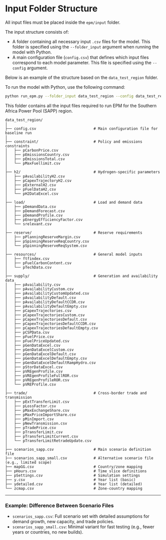 # Input Folder Structure

All input files must be placed inside the `epm/input` folder.

The input structure consists of:
- A folder containing all necessary input `.csv` files for the model. This folder is specified using the `--folder_input` argument when running the model with Python.
- A main configuration file (`config.csv`) that defines which input files correspond to each model parameter. This file is specified using the `--config` argument.

Below is an example of the structure based on the `data_test_region` folder.

To run the model with Python, use the following command:

```bash
python run_epm.py --folder_input data_test_region --config data_test_region/config.csv
```

This folder contains all the input files required to run EPM for the Southern Africa Power Pool (SAPP) region.

```plaintext
data_test_region/
│
├── config.csv                          # Main configuration file for baseline run
│
├── constraint/                         # Policy and emissions constraints
│   ├── pCarbonPrice.csv
│   ├── pEmissionsCountry.csv
│   ├── pEmissionsTotal.csv
│   └── pMaxFuellimit.csv
│
├── h2/                                 # Hydrogen-specific parameters
│   ├── pAvailabilityH2.csv
│   ├── pCapexTrajectoryH2.csv
│   ├── pExternalH2.csv
│   ├── pFuelDataH2.csv
│   └── pH2DataExcel.csv
│
├── load/                               # Load and demand data
│   ├── pDemandData.csv
│   ├── pDemandForecast.csv
│   ├── pDemandProfile.csv
│   ├── pEnergyEfficiencyFactor.csv
│   └── srelevant.csv
│
├── reserve/                            # Reserve requirements
│   ├── pPlanningReserveMargin.csv
│   ├── pSpinningReserveReqCountry.csv
│   └── pSpinningReserveReqSystem.csv
│
├── resources/                          # General model inputs
│   ├── ftfindex.csv
│   ├── pFuelCarbonContent.csv
│   └── pTechData.csv
│
├── supply/                             # Generation and availability data
│   ├── pAvailability.csv
│   ├── pAvailabilityCustom.csv
│   ├── pAvailabilityCustomUpdated.csv
│   ├── pAvailabilityDefault.csv
│   ├── pAvailabilityDefaultCCDR.csv
│   ├── pAvailabilityDefaultEmpty.csv
│   ├── pCapexTrajectories.csv
│   ├── pCapexTrajectoriesCustom.csv
│   ├── pCapexTrajectoriesDefault.csv
│   ├── pCapexTrajectoriesDefaultCCDR.csv
│   ├── pCapexTrajectoriesDefaultEmpty.csv
│   ├── pCSPData.csv
│   ├── pFuelPrice.csv
│   ├── pFuelPriceUpdated.csv
│   ├── pGenDataExcel.csv
│   ├── pGenDataExcelCustom.csv
│   ├── pGenDataExcelDefault.csv
│   ├── pGenDataExcelDefaultEmpty.csv
│   ├── pGenDataExcelDefaultRampHydro.csv
│   ├── pStorDataExcel.csv
│   ├── pVREgenProfile.csv
│   ├── pVREgenProfileFullROR.csv
│   ├── pVREgenProfileROR.csv
│   └── pVREProfile.csv
│
├── trade/                              # Cross-border trade and transmission
│   ├── pExtTransferLimit.csv
│   ├── pLossFactor.csv
│   ├── pMaxExchangeShare.csv
│   ├── pMaxPriceImportShare.csv
│   ├── pMinImport.csv
│   ├── pNewTransmission.csv
│   ├── pTradePrice.csv
│   ├── pTransferLimit.csv
│   ├── pTransferLimitCurrent.csv
│   └── pTransferLimitRetradeUpdate.csv
│
├── scenarios_sapp.csv                  # Main scenario definition file
├── scenarios_sapp_small.csv            # Alternative scenario file (e.g., limited scope)
├── mapGG.csv                           # Country/zone mapping
├── pHours.csv                          # Time slice definitions
├── pSettings.csv                       # Simulation settings
├── y.csv                               # Year list (basic)
├── ydetailed.csv                       # Year list (detailed)
└── zcmap.csv                           # Zone-country mapping
```
---

### Example: Difference Between Scenario Files

- `scenarios_sapp.csv`: Full scenario set with detailed assumptions for demand growth, new capacity, and trade policies.
- `scenarios_sapp_small.csv`: Minimal variant for fast testing (e.g., fewer years or countries, no new builds).


